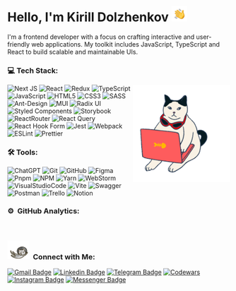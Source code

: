 # Hello, I'm Kirill Dolzhenkov <img alt="Night Coding" src="./assets/handWave.gif" width='35' heigth='35'/>

I'm a frontend developer with a focus on crafting interactive and user-friendly web applications. My toolkit includes JavaScript, TypeScript and React to build scalable and maintainable UIs.

### 💻 Tech Stack:
<img align="right" src="./assets/codingCat.gif" width="220">

![Next JS](https://img.shields.io/badge/Next-black?style=flat-square&logo=next.js&logoColor=white)
![React](https://img.shields.io/badge/React-20232A?style=flat-square&logo=react&logoColor=61DAFB)
![Redux](https://img.shields.io/badge/Redux-593D88?style=flat-square&logo=redux&logoColor=white)
![TypeScript](https://img.shields.io/badge/TypeScript-007ACC?style=flat-square&logo=typescript&logoColor=white)
![JavaScript](https://img.shields.io/badge/javascript-%23323330.svg?style=flat-square&logo=javascript&logoColor=%23F7DF1E)
![HTML5](https://img.shields.io/badge/HTML5-E34F26?style=flat-square&logo=html5&logoColor=white)
![CSS3](https://img.shields.io/badge/CSS3-1572B6?style=flat-square&logo=css3&logoColor=white)
![SASS](https://img.shields.io/badge/SASS-hotpink.svg?style=flat-square&logo=SASS&logoColor=white)
![Ant-Design](https://img.shields.io/badge/-AntDesign-%230170FE?style=flat-square&logo=ant-design&logoColor=white)
![MUI](https://img.shields.io/badge/MUI-%230081CB.svg?style=flat-square&logo=mui&logoColor=white)
![Radix UI](https://img.shields.io/badge/radix%20ui-161618.svg?style=flat-square&logo=radix-ui&logoColor=white)
![Styled Components](https://img.shields.io/badge/styled--components-DB7093?style=flat-square&logo=styled-components&logoColor=white)
![Storybook](https://img.shields.io/badge/-Storybook-FF4785?style=flat-square&logo=storybook&logoColor=white)
![ReactRouter](https://img.shields.io/badge/React_Router-CA4245?style=flat-square&logo=react-router&logoColor=white)
![React Query](https://img.shields.io/badge/-React%20Query-FF4154?style=flat-square&logo=react%20query&logoColor=white)
![React Hook Form](https://img.shields.io/badge/React%20Hook%20Form-%23EC5990.svg?style=flat-square&logo=reacthookform&logoColor=white)
![Jest](https://img.shields.io/badge/-jest-%23C21325?style=flat-square&logo=jest&logoColor=white)
![Webpack](https://img.shields.io/badge/webpack-%238DD6F9.svg?style=flat-square&logo=webpack&logoColor=black)
![ESLint](https://img.shields.io/badge/ESLint-4B3263?style=flat-square&logo=eslint&logoColor=white)
![Prettier](https://img.shields.io/badge/prettier-1A2C34?style=flat-square&logo=prettier&logoColor=F7BA3E) 

### 🛠 Tools:
![ChatGPT](https://img.shields.io/badge/chatGPT-74aa9c?style=flat-square&logo=openai&logoColor=white)
![Git](https://img.shields.io/badge/git-%23F05033.svg?style=flat-square&logo=git&logoColor=white)
![GitHub](https://img.shields.io/badge/github-%23121011.svg?style=flat-square&logo=github&logoColor=white)
![Figma](https://img.shields.io/badge/Figma-F24E1E?style=flat-square&logo=figma&logoColor=white)
![Pnpm](https://img.shields.io/badge/pnpm-yellow.svg?style=flat-square&logo=pnpm&logoColor=white)
![NPM](https://img.shields.io/badge/NPM-%23CB3837.svg?style=flat-square&logo=npm&logoColor=white)
![Yarn](https://img.shields.io/badge/yarn-%232C8EBB.svg?style=flat-square&logo=yarn&logoColor=white)
![WebStorm](https://img.shields.io/badge/webstorm-143?style=flat-square&logo=webstorm&logoColor=white&color=black)
![VisualStudioCode](https://img.shields.io/badge/VS_Code-0078D4?style=flat-square&logo=visual%20studio%20code&logoColor=white)
![Vite](https://img.shields.io/badge/vite-%23646CFF.svg?style=flat-square&logo=vite&logoColor=white)
![Swagger](https://img.shields.io/badge/-Swagger-%23Clojure?style=flat-square&logo=swagger&logoColor=white)
![Postman](https://img.shields.io/badge/Postman-FF6C37?style=flat-square&logo=postman&logoColor=white)
![Trello](https://img.shields.io/badge/Trello-%23026AA7.svg?style=flat-square&logo=Trello&logoColor=white)
![Notion](https://img.shields.io/badge/Notion-%23000000.svg?style=flat-square&logo=notion&logoColor=white)

### ⚙️ &nbsp;GitHub Analytics:
<div id="stat" align="left">
  <img src="https://github-profile-summary-cards.vercel.app/api/cards/profile-details?username=KirillDolzhenkov&theme=tokyonight" width="842" alt=""/>
  <img src="https://github-profile-summary-cards.vercel.app/api/cards/most-commit-language?username=KirillDolzhenkov&theme=tokyonight" width="420" alt=""/>
  <img src="https://github-profile-summary-cards.vercel.app/api/cards/stats?username=KirillDolzhenkov&theme=tokyonight" width="420" alt=""/>
</div>

### <img src="./assets/spaceCat.gif" width="50"> &nbsp;Connect with Me:
[![Gmail Badge](https://img.shields.io/badge/-k.dolzhenkov@gmail.com-c14438?style=flat&logo=Gmail&logoColor=white)][gmail]
[![Linkedin Badge](https://img.shields.io/badge/-KyrillDolzhenkov-0072b1?style=flat&logo=Linkedin&logoColor=white)][linkedin]
[![Telegram Badge](https://img.shields.io/badge/-@AN5H1N-0088CC?style=flat&logo=Telegram&logoColor=white)][telegram]
[<img alt="Codewars" width="300px" src="https://www.codewars.com/users/AN5H1N/badges/small"/>][codewars]
[![Instagram Badge](https://img.shields.io/badge/-k.dolzhenkov-E4405F?style=flat&logo=Instagram&logoColor=white)][instagram]
[![Messenger Badge](https://img.shields.io/badge/-VK-0078FF?style=flat&logo=VK&logoColor=white)][vk]

[gmail]: mailto:k.dolzhenkov@gmail.com "Connect via Email"
[linkedin]: https://www.linkedin.com/in/kyrill-dolzhenkov-a30557206/ "Connect on LinkedIn"
[telegram]: https://t.me/AN5H1N "Contact on Telegram"
[codewars]: https://www.codewars.com/users/AN5H1N/published_translations "Check my codewars"
[instagram]: https://www.instagram.com/k.dolzhenkov/ "Follow on Instagram"
[vk]: https://vk.com/an5h1n "Connect on VK"
